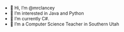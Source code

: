 - 👋 Hi, I’m @mrclancey
- 👀 I’m interested in Java and Python
- 🌱 I’m currently C#.
- 💞️ I’m a Computer Science Teacher in Southern Utah

<!---
mrclancey/mrclancey is a ✨ special ✨ repository because its `README.md` (this file) appears on your GitHub profile.
You can click the Preview link to take a look at your changes.
--->
